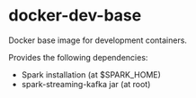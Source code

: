 # docker-dev-base
Docker base image for development containers. 


Provides the following dependencies:
* Spark installation (at $SPARK_HOME)
* spark-streaming-kafka jar (at root)
